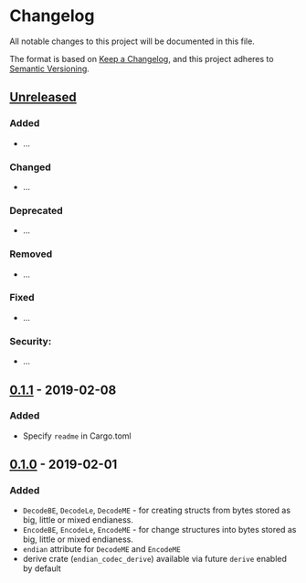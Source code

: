 # Changelog
All notable changes to this project will be documented in this file.

The format is based on [Keep a Changelog](https://keepachangelog.com/en/1.0.0/),
and this project adheres to [Semantic Versioning](https://semver.org/spec/v2.0.0.html).

## [Unreleased]
### Added
- ...
### Changed
- ...
### Deprecated
- ...
### Removed
- ...
### Fixed
- ...
### Security:
- ...

## [0.1.1] - 2019-02-08
### Added
- Specify `readme` in Cargo.toml

## [0.1.0] - 2019-02-01
### Added
- `DecodeBE`, `DecodeLe`, `DecodeME` - for creating structs from bytes stored as big, little or mixed endianess.
- `EncodeBE`, `EncodeLe`, `EncodeME` - for change structures into bytes stored as big, little or mixed endianess.
- `endian` attribute for `DecodeME` and `EncodeME`
- derive crate (`endian_codec_derive`) available via future `derive` enabled by default


[Unreleased]: https://github.com/xoac/endian_codec/compare/v0.1.1...HEAD
[0.1.1]: https://github.com/xoac/endian_codec/releases/tag/v0.1.1
[0.1.0]: https://github.com/xoac/endian_codec/releases/tag/v0.1.0
